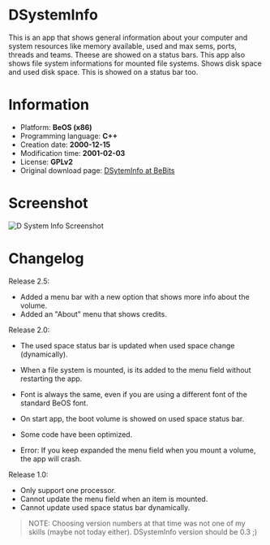 # DSystemInfo #

This is an app that shows general information about your computer and system resources like memory available, used and max sems, ports, threads and teams. Theese are showed on a status bars. This app also shows file system informations for mounted file systems. Shows disk space and used disk space. This is showed on a status bar too.

# Information #

 - Platform: __BeOS (x86)__
 - Programming language: __C++__
 - Creation date: __2000-12-15__
 - Modification time: __2001-02-03__
 - License: __GPLv2__
 - Original download page: [DSytemInfo at BeBits](http://bebits.com/app/1831)

# Screenshot #

![D System Info Screenshot](https://raw.github.com/diegolagoglez/DSystemInfo/master/art/dsysteminfo.jpg "D System Info Screenshot")

# Changelog #

Release 2.5:
 - Added a menu bar with a new option that shows more info about the volume.
 - Added an "About" menu that shows credits.

Release 2.0:
 - The used space status bar is updated when used space change (dynamically).
 - When a file system is mounted, is its added to the menu field without restarting the app.
 - Font is always the same, even if you are using a different font of the standard BeOS font.
 - On start app, the boot volume is showed on used space status bar.
 - Some code have been optimized.

 - Error: If you keep expanded the menu field when you mount a volume, the app will crash.

Release 1.0:
 - Only support one processor.
 - Cannot update the menu field when an item is mounted.
 - Cannot update used space status bar dynamically.

> NOTE: Choosing version numbers at that time was not one of my skills (maybe not today either). DSystemInfo version should be 0.3 ;)

